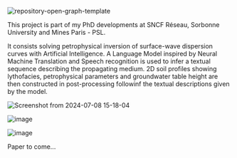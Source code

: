 ![repository-open-graph-template](https://github.com/JoseCunhaTeixeira/Trasnformer_SW_inversion/assets/148117375/fe8c8189-c33a-48d8-941a-a301e20def6b)

This project is part of my PhD developments at SNCF Réseau, Sorbonne University and Mines Paris - PSL.

It consists solving petrophysical inversion of surface-wave dispersion curves with Artificial Intelligence.
A Language Model inspired by Neural Machine Translation and Speech recognition is used to infer a textual sequence describing the propagating medium.
2D soil profiles showing lythofacies, petrophysical parameters and groundwater table height are then constructed in post-processing followinf the textual descriptions given by the model.

![Screenshot from 2024-07-08 15-18-04](https://github.com/JoseCunhaTeixeira/Trasnformer_SW_inversion/assets/148117375/074bd457-1acf-40c9-8ae7-ea47b9027de7)

![image](https://github.com/JoseCunhaTeixeira/Trasnformer_SW_inversion/assets/148117375/ba5a8a20-7c00-49be-9095-3487d9df0950)

![image](https://github.com/JoseCunhaTeixeira/Trasnformer_SW_inversion/assets/148117375/93cce05d-8dc7-4667-8e05-5a40477c80fa)

Paper to come...
